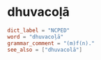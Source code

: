 # dhuvacoḷā

``` toml
dict_label = "NCPED"
word = "dhuvacoḷā"
grammar_comment = "(m)f(n)."
see_also = ["dhuvacolā"]
```

